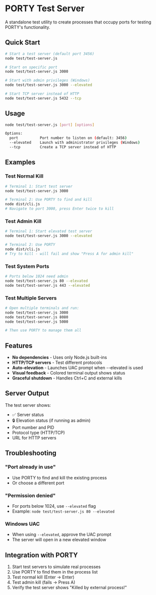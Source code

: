 # PORTY Test Server

A standalone test utility to create processes that occupy ports for testing PORTY's functionality.

## Quick Start

```bash
# Start a test server (default port 3456)
node test/test-server.js

# Start on specific port
node test/test-server.js 3000

# Start with admin privileges (Windows)
node test/test-server.js 3000 --elevated

# Start TCP server instead of HTTP
node test/test-server.js 5432 --tcp
```

## Usage

```bash
node test/test-server.js [port] [options]

Options:
  port          Port number to listen on (default: 3456)
  --elevated    Launch with administrator privileges (Windows)
  --tcp         Create a TCP server instead of HTTP
```

## Examples

### Test Normal Kill
```bash
# Terminal 1: Start test server
node test/test-server.js 3000

# Terminal 2: Use PORTY to find and kill
node dist/cli.js
# Navigate to port 3000, press Enter twice to kill
```

### Test Admin Kill
```bash
# Terminal 1: Start elevated test server
node test/test-server.js 3000 --elevated

# Terminal 2: Use PORTY
node dist/cli.js
# Try to kill - will fail and show "Press A for admin kill"
```

### Test System Ports
```bash
# Ports below 1024 need admin
node test/test-server.js 80 --elevated
node test/test-server.js 443 --elevated
```

### Test Multiple Servers
```bash
# Open multiple terminals and run:
node test/test-server.js 3000
node test/test-server.js 8080
node test/test-server.js 5000

# Then use PORTY to manage them all
```

## Features

- **No dependencies** - Uses only Node.js built-ins
- **HTTP/TCP servers** - Test different protocols
- **Auto-elevation** - Launches UAC prompt when --elevated is used
- **Visual feedback** - Colored terminal output shows status
- **Graceful shutdown** - Handles Ctrl+C and external kills

## Server Output

The test server shows:
- ✅ Server status
- 🔒 Elevation status (if running as admin)
- Port number and PID
- Protocol type (HTTP/TCP)
- URL for HTTP servers

## Troubleshooting

### "Port already in use"
- Use PORTY to find and kill the existing process
- Or choose a different port

### "Permission denied"
- For ports below 1024, use `--elevated` flag
- Example: `node test/test-server.js 80 --elevated`

### Windows UAC
- When using `--elevated`, approve the UAC prompt
- The server will open in a new elevated window

## Integration with PORTY

1. Start test servers to simulate real processes
2. Use PORTY to find them in the process list
3. Test normal kill (Enter → Enter)
4. Test admin kill (fails → Press A)
5. Verify the test server shows "Killed by external process!"